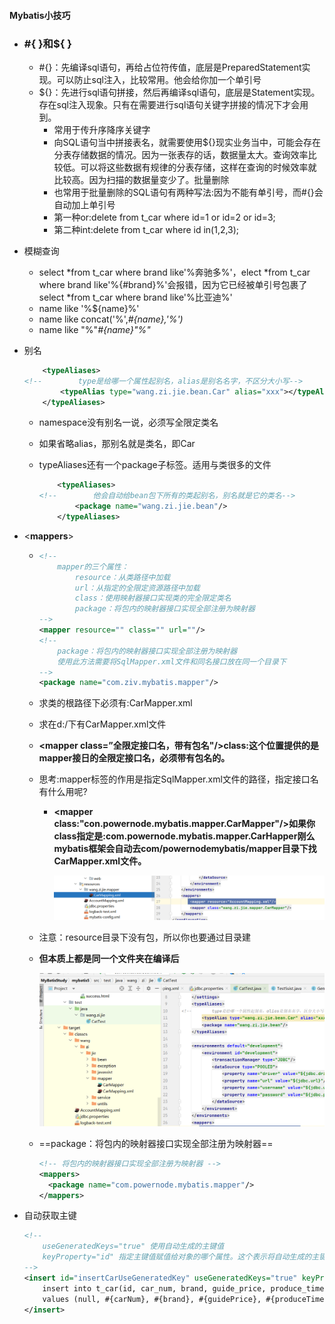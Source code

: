 #### Mybatis小技巧

* ### #{ }和${ }

  * \#{}：先编译sql语句，再给占位符传值，底层是PreparedStatement实现。可以防⽌sql注⼊，⽐较常⽤。他会给你加一个单引号
  * ${}：先进⾏sql语句拼接，然后再编译sql语句，底层是Statement实现。存在sql注⼊现象。只有在需要进⾏sql语句关键字拼接的情况下才会⽤到。
    * 常用于传升序降序关键字
    * 向SQL语句当中拼接表名，就需要使用${}现实业务当中，可能会存在分表存储数据的情况。因为一张表存的话，数据量太大。查询效率比较低。可以将这些数据有规律的分表存储，这样在查询的时候效率就比较高。因为扫描的数据量变少了。批量删除
    * 也常用于批量删除的SQL语句有两种写法:因为不能有单引号，而#{}会自动加上单引号
    * 第一种or:delete from t_car where id=1 or id=2 or id=3;
    * 第二种int:delete from t_car where id in(1,2,3);





* 模糊查询

  * select *from t_car where brand like'%奔驰多%'，elect *from t_car where brand like'%{#brand}%'会报错，因为它已经被单引号包裹了
    select *from t_car where brand like'%比亚迪%'
  *  name like '%${name}%' 
  * name like concat('%',*#{name},'%')* 
  * name like "%"*#{name}"%"* 

* 别名

  ```xml
      <typeAliases>
  <!--        type是给哪一个属性起别名，alias是别名名字，不区分大小写-->
          <typeAlias type="wang.zi.jie.bean.Car" alias="xxx"></typeAlias>
      </typeAliases>
  ```

  * namespace没有别名一说，必须写全限定类名

  * 如果省略alias，那别名就是类名，即Car

  * typeAliases还有一个package子标签。适用与类很多的文件

    ```xml
        <typeAliases>
    <!--        他会自动给bean包下所有的类起别名，别名就是它的类名-->
            <package name="wang.zi.jie.bean"/>
        </typeAliases>
    ```

* <**mappers**>

  * ```xml
    <!--
        mapper的三个属性：
            resource：从类路径中加载
            url：从指定的全限定资源路径中加载
            class：使⽤映射器接⼝实现类的完全限定类名
            package：将包内的映射器接⼝实现全部注册为映射器
    -->
    <mapper resource="" class="" url=""/>
    <!--
    	package：将包内的映射器接⼝实现全部注册为映射器
    	使用此方法需要将SqlMapper.xml文件和同名接口放在同一个目录下
    -->
    <package name="com.ziv.mybatis.mapper"/>
    ```

  * <mapper resource="CarHapper.xml"/>求类的根路径下必须有:CarMapper.xml

  * <mapper url="file:///d:/carHapper.xml"/> 求在d:/下有CarMapper.xml文件

  * **<mapper class=”全限定接口名，带有包名"/>class:这个位置提供的是mapper接日的全限定接口名，必须带有包名的。**

  * 思考:mapper标签的作用是指定SqlMapper.xml文件的路径，指定接口名有什么用呢?

    * **<mapper class:"con.powernode.mybatis.mapper.CarMapper"/>如果你class指定是:com.powernode.mybatis.mapper.CarHapper刚么mybatis框架会自动去com/powernodemybatis/mapper目录下找CarMapper.xml文件。**

      ![1709641315724](Mybatis%E5%B0%8F%E6%8A%80%E5%B7%A7.assets/1709641315724.png)

  * 注意：resource目录下没有包，所以你也要通过目录建

  * **但本质上都是同一个文件夹在编译后**

    ![1709641896050](Mybatis%E5%B0%8F%E6%8A%80%E5%B7%A7.assets/1709641896050.png)

  * ==package：将包内的映射器接⼝实现全部注册为映射器==

    ```xml
    <!-- 将包内的映射器接口实现全部注册为映射器 -->
    <mappers>
      <package name="com.powernode.mybatis.mapper"/>
    </mappers>
    ```

    

* 自动获取主键

  ```xml
  <!--
      useGeneratedKeys="true" 使用自动生成的主键值
      keyProperty="id" 指定主键值赋值给对象的哪个属性。这个表示将自动生成的主键值赋值给Car的id属性
  -->
  <insert id="insertCarUseGeneratedKey" useGeneratedKeys="true" keyProperty="id">
      insert into t_car(id, car_num, brand, guide_price, produce_time, car_type)
      values (null, #{carNum}, #{brand}, #{guidePrice}, #{produceTime}, #{carType})
  </insert>
  ```

  

